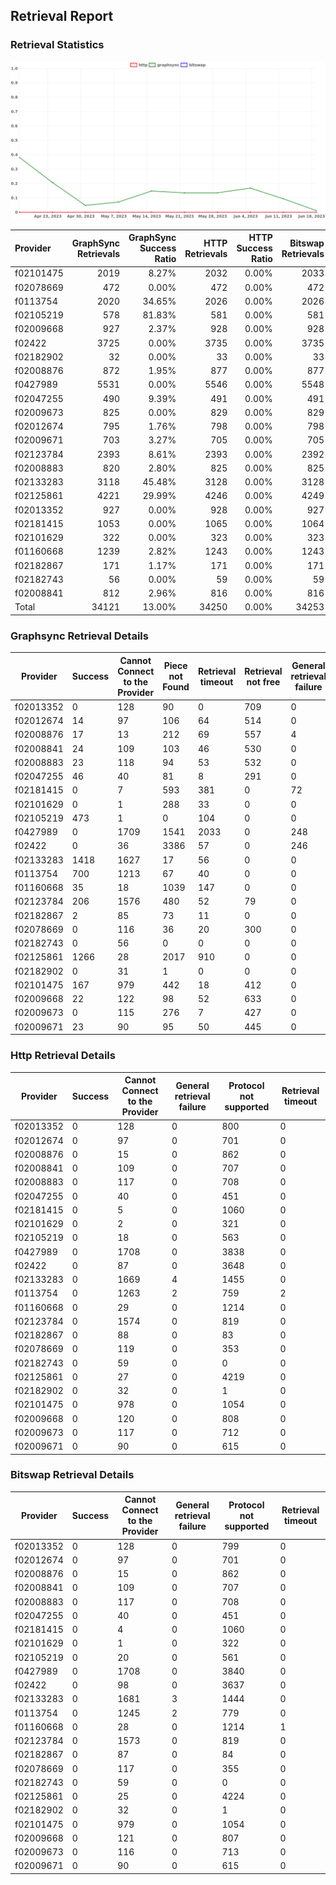 ## Retrieval Report
### Retrieval Statistics
<img src="https://raw.githubusercontent.com/data-preservation-programs/filplus-checker-assets/main/filecoin-project/filecoin-plus-large-datasets/issues/1845/1687337994607.png"/>

| Provider  | GraphSync Retrievals | GraphSync Success Ratio | HTTP Retrievals | HTTP Success Ratio | Bitswap Retrievals | Bitswap Success Ratio |
| :-------- | -------------------: | ----------------------: | --------------: | -----------------: | -----------------: | --------------------: |
| f02101475 |                 2019 |                   8.27% |            2032 |              0.00% |               2033 |                 0.00% |
| f02078669 |                  472 |                   0.00% |             472 |              0.00% |                472 |                 0.00% |
| f0113754  |                 2020 |                  34.65% |            2026 |              0.00% |               2026 |                 0.00% |
| f02105219 |                  578 |                  81.83% |             581 |              0.00% |                581 |                 0.00% |
| f02009668 |                  927 |                   2.37% |             928 |              0.00% |                928 |                 0.00% |
| f02422    |                 3725 |                   0.00% |            3735 |              0.00% |               3735 |                 0.00% |
| f02182902 |                   32 |                   0.00% |              33 |              0.00% |                 33 |                 0.00% |
| f02008876 |                  872 |                   1.95% |             877 |              0.00% |                877 |                 0.00% |
| f0427989  |                 5531 |                   0.00% |            5546 |              0.00% |               5548 |                 0.00% |
| f02047255 |                  490 |                   9.39% |             491 |              0.00% |                491 |                 0.00% |
| f02009673 |                  825 |                   0.00% |             829 |              0.00% |                829 |                 0.00% |
| f02012674 |                  795 |                   1.76% |             798 |              0.00% |                798 |                 0.00% |
| f02009671 |                  703 |                   3.27% |             705 |              0.00% |                705 |                 0.00% |
| f02123784 |                 2393 |                   8.61% |            2393 |              0.00% |               2392 |                 0.00% |
| f02008883 |                  820 |                   2.80% |             825 |              0.00% |                825 |                 0.00% |
| f02133283 |                 3118 |                  45.48% |            3128 |              0.00% |               3128 |                 0.00% |
| f02125861 |                 4221 |                  29.99% |            4246 |              0.00% |               4249 |                 0.00% |
| f02013352 |                  927 |                   0.00% |             928 |              0.00% |                927 |                 0.00% |
| f02181415 |                 1053 |                   0.00% |            1065 |              0.00% |               1064 |                 0.00% |
| f02101629 |                  322 |                   0.00% |             323 |              0.00% |                323 |                 0.00% |
| f01160668 |                 1239 |                   2.82% |            1243 |              0.00% |               1243 |                 0.00% |
| f02182867 |                  171 |                   1.17% |             171 |              0.00% |                171 |                 0.00% |
| f02182743 |                   56 |                   0.00% |              59 |              0.00% |                 59 |                 0.00% |
| f02008841 |                  812 |                   2.96% |             816 |              0.00% |                816 |                 0.00% |
| Total     |                34121 |                  13.00% |           34250 |              0.00% |              34253 |                 0.00% |

### Graphsync Retrieval Details
| Provider  | Success | Cannot Connect to the Provider | Piece not Found | Retrieval timeout | Retrieval not free | General retrieval failure | Retrieval rejected | Unconfirmed block transfer |
| --------- | ------- | ------------------------------ | --------------- | ----------------- | ------------------ | ------------------------- | ------------------ | -------------------------- |
| f02013352 | 0       | 128                            | 90              | 0                 | 709                | 0                         | 0                  | 0                          |
| f02012674 | 14      | 97                             | 106             | 64                | 514                | 0                         | 0                  | 0                          |
| f02008876 | 17      | 13                             | 212             | 69                | 557                | 4                         | 0                  | 0                          |
| f02008841 | 24      | 109                            | 103             | 46                | 530                | 0                         | 0                  | 0                          |
| f02008883 | 23      | 118                            | 94              | 53                | 532                | 0                         | 0                  | 0                          |
| f02047255 | 46      | 40                             | 81              | 8                 | 291                | 0                         | 1                  | 23                         |
| f02181415 | 0       | 7                              | 593             | 381               | 0                  | 72                        | 0                  | 0                          |
| f02101629 | 0       | 1                              | 288             | 33                | 0                  | 0                         | 0                  | 0                          |
| f02105219 | 473     | 1                              | 0               | 104               | 0                  | 0                         | 0                  | 0                          |
| f0427989  | 0       | 1709                           | 1541            | 2033              | 0                  | 248                       | 0                  | 0                          |
| f02422    | 0       | 36                             | 3386            | 57                | 0                  | 246                       | 0                  | 0                          |
| f02133283 | 1418    | 1627                           | 17              | 56                | 0                  | 0                         | 0                  | 0                          |
| f0113754  | 700     | 1213                           | 67              | 40                | 0                  | 0                         | 0                  | 0                          |
| f01160668 | 35      | 18                             | 1039            | 147               | 0                  | 0                         | 0                  | 0                          |
| f02123784 | 206     | 1576                           | 480             | 52                | 79                 | 0                         | 0                  | 0                          |
| f02182867 | 2       | 85                             | 73              | 11                | 0                  | 0                         | 0                  | 0                          |
| f02078669 | 0       | 116                            | 36              | 20                | 300                | 0                         | 0                  | 0                          |
| f02182743 | 0       | 56                             | 0               | 0                 | 0                  | 0                         | 0                  | 0                          |
| f02125861 | 1266    | 28                             | 2017            | 910               | 0                  | 0                         | 0                  | 0                          |
| f02182902 | 0       | 31                             | 1               | 0                 | 0                  | 0                         | 0                  | 0                          |
| f02101475 | 167     | 979                            | 442             | 18                | 412                | 0                         | 0                  | 1                          |
| f02009668 | 22      | 122                            | 98              | 52                | 633                | 0                         | 0                  | 0                          |
| f02009673 | 0       | 115                            | 276             | 7                 | 427                | 0                         | 0                  | 0                          |
| f02009671 | 23      | 90                             | 95              | 50                | 445                | 0                         | 0                  | 0                          |

### Http Retrieval Details
| Provider  | Success | Cannot Connect to the Provider | General retrieval failure | Protocol not supported | Retrieval timeout |
| --------- | ------- | ------------------------------ | ------------------------- | ---------------------- | ----------------- |
| f02013352 | 0       | 128                            | 0                         | 800                    | 0                 |
| f02012674 | 0       | 97                             | 0                         | 701                    | 0                 |
| f02008876 | 0       | 15                             | 0                         | 862                    | 0                 |
| f02008841 | 0       | 109                            | 0                         | 707                    | 0                 |
| f02008883 | 0       | 117                            | 0                         | 708                    | 0                 |
| f02047255 | 0       | 40                             | 0                         | 451                    | 0                 |
| f02181415 | 0       | 5                              | 0                         | 1060                   | 0                 |
| f02101629 | 0       | 2                              | 0                         | 321                    | 0                 |
| f02105219 | 0       | 18                             | 0                         | 563                    | 0                 |
| f0427989  | 0       | 1708                           | 0                         | 3838                   | 0                 |
| f02422    | 0       | 87                             | 0                         | 3648                   | 0                 |
| f02133283 | 0       | 1669                           | 4                         | 1455                   | 0                 |
| f0113754  | 0       | 1263                           | 2                         | 759                    | 2                 |
| f01160668 | 0       | 29                             | 0                         | 1214                   | 0                 |
| f02123784 | 0       | 1574                           | 0                         | 819                    | 0                 |
| f02182867 | 0       | 88                             | 0                         | 83                     | 0                 |
| f02078669 | 0       | 119                            | 0                         | 353                    | 0                 |
| f02182743 | 0       | 59                             | 0                         | 0                      | 0                 |
| f02125861 | 0       | 27                             | 0                         | 4219                   | 0                 |
| f02182902 | 0       | 32                             | 0                         | 1                      | 0                 |
| f02101475 | 0       | 978                            | 0                         | 1054                   | 0                 |
| f02009668 | 0       | 120                            | 0                         | 808                    | 0                 |
| f02009673 | 0       | 117                            | 0                         | 712                    | 0                 |
| f02009671 | 0       | 90                             | 0                         | 615                    | 0                 |

### Bitswap Retrieval Details
| Provider  | Success | Cannot Connect to the Provider | General retrieval failure | Protocol not supported | Retrieval timeout |
| --------- | ------- | ------------------------------ | ------------------------- | ---------------------- | ----------------- |
| f02013352 | 0       | 128                            | 0                         | 799                    | 0                 |
| f02012674 | 0       | 97                             | 0                         | 701                    | 0                 |
| f02008876 | 0       | 15                             | 0                         | 862                    | 0                 |
| f02008841 | 0       | 109                            | 0                         | 707                    | 0                 |
| f02008883 | 0       | 117                            | 0                         | 708                    | 0                 |
| f02047255 | 0       | 40                             | 0                         | 451                    | 0                 |
| f02181415 | 0       | 4                              | 0                         | 1060                   | 0                 |
| f02101629 | 0       | 1                              | 0                         | 322                    | 0                 |
| f02105219 | 0       | 20                             | 0                         | 561                    | 0                 |
| f0427989  | 0       | 1708                           | 0                         | 3840                   | 0                 |
| f02422    | 0       | 98                             | 0                         | 3637                   | 0                 |
| f02133283 | 0       | 1681                           | 3                         | 1444                   | 0                 |
| f0113754  | 0       | 1245                           | 2                         | 779                    | 0                 |
| f01160668 | 0       | 28                             | 0                         | 1214                   | 1                 |
| f02123784 | 0       | 1573                           | 0                         | 819                    | 0                 |
| f02182867 | 0       | 87                             | 0                         | 84                     | 0                 |
| f02078669 | 0       | 117                            | 0                         | 355                    | 0                 |
| f02182743 | 0       | 59                             | 0                         | 0                      | 0                 |
| f02125861 | 0       | 25                             | 0                         | 4224                   | 0                 |
| f02182902 | 0       | 32                             | 0                         | 1                      | 0                 |
| f02101475 | 0       | 979                            | 0                         | 1054                   | 0                 |
| f02009668 | 0       | 121                            | 0                         | 807                    | 0                 |
| f02009673 | 0       | 116                            | 0                         | 713                    | 0                 |
| f02009671 | 0       | 90                             | 0                         | 615                    | 0                 |
